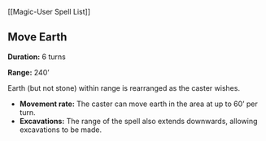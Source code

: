 [[Magic-User Spell List]]

## Move Earth

**Duration:** 6 turns

**Range:** 240’

Earth (but not stone) within range is rearranged as the caster wishes.

- **Movement rate:** The caster can move earth in the area at up to 60’ per turn.
- **Excavations:** The range of the spell also extends downwards, allowing excavations to be made.